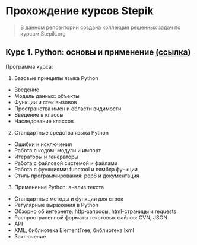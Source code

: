 # Прохождение курсов Stepik
>В данном репозитории создана коллекция решенных задач по курсам Stepik.org
## Курс 1. Python: основы и применение [(ссылка)](https://stepik.org/course/512/syllabus)
Программа курса:
1. Базовые принципы языка Python
* Введение
* Модель данных: объекты
* Функции и стек вызовов
* Пространства имен и области видимости
* Введение в классы
* Наследование классов
2. Cтандартные средства языка Python
* Ошибки и исключения
* Работа с кодом: модули и импорт
* Итераторы и генераторы
* Работа с файловой системой и файлами 
* Работа с функциями: functool и лямбда функции
* Стиль программирования: pep8 и документация
3. Применение Python: анализ текста
* Стандартные методы и функции для строк
* Регулярные выражения в Python
* Обзорно об интернете: http-запросы, html-страницы и requests
* Распространенный форматы текстовых файлов: CVN, JSON
* API
* XML, библиотека ElementTree, библиотека lxml
* Заключение